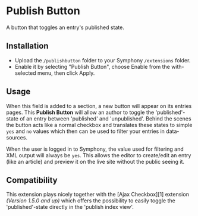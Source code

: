 # Publish Button

A button that toggles an entry's published state.

## Installation

- Upload the `/publishbutton` folder to your Symphony `/extensions` folder.
- Enable it by selecting "Publish Button", choose Enable from the with-selected menu, then click Apply.

## Usage

When this field is added to a section, a new button will appear on its entries pages. This **Publish Button** will allow an author to toggle the 'published'-state of an entry between 'published' and 'unpublished'. Behind the scenes the button acts like a normal checkbox and translates these states to simple `yes` and `no` values which then can be used to filter your entries in data-sources.

When the user is logged in to Symphony, the value used for filtering and XML output will always be `yes`. This allows the editor to create/edit an entry (like an article) and preview it on the live site without the public seeing it.

## Compatibility

This extension plays nicely together with the [Ajax Checkbox][1] extension _(Version 1.5.0 and up)_ which offers the possibility to easily toggle the 'published'-state directly in the 'publish index view'.
